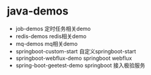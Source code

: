 # java-demos
- job-demos 定时任务相关demo
- redis-demos redis相关demo
- mq-demos mq相关demo
- springboot-custom-start 自定义springboot-start
- springboot-webflux-demo springboot webflux
- spring-boot-geetest-demo springboot 接入极验服务